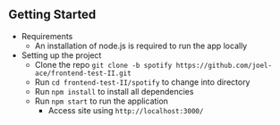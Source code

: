 Getting Started
--------------
- Requirements
  - An installation of node.js is required to run the app locally
- Setting up the project
  - Clone the repo `git clone -b spotify https://github.com/joel-ace/frontend-test-II.git`
  - Run `cd frontend-test-II/spotify` to change into directory
  - Run `npm install` to install all dependencies
  - Run `npm start` to run the application
	- Access site using `http://localhost:3000/`
